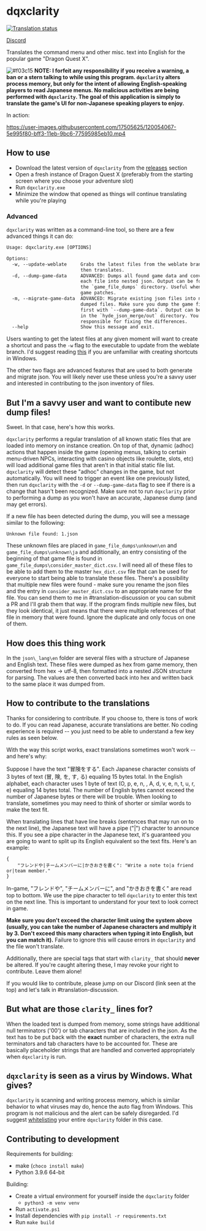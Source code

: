 # dqxclarity <a href="http://weblate.ethene.wiki/engage/dragon-quest-x/">
<img src="http://weblate.ethene.wiki/widgets/dragon-quest-x/en/svg-badge.svg" alt="Translation status" />
</a>

[Discord](https://discord.gg/M8cBZPUN7p)

Translates the command menu and other misc. text into English for the popular game "Dragon Quest X".

![#f03c15](https://via.placeholder.com/15/f03c15/000000?text=+)
**NOTE: I forfeit any responsibility if you receive a warning, a ban or a stern talking to while using this program. `dqxclarity` alters process memory, but only for the intent of allowing English-speaking players to read Japanese menus. No malicious activities are being performed with `dqxclarity`. The goal of this application is simply to translate the game's UI for non-Japanese speaking players to enjoy.**

In action:

https://user-images.githubusercontent.com/17505625/120054067-5e995f80-bff3-11eb-9bc6-77595985eb10.mp4

## How to use

- Download the latest version of `dqxclarity` from the [releases](https://github.com/jmctune/dqxclarity/releases) section
- Open a fresh instance of Dragon Quest X (preferably from the starting screen where you choose your adventure slot)
- Run `dqxclarity.exe`
- Minimize the window that opened as things will continue translating while you're playing

### Advanced

`dqxclarity` was written as a command-line tool, so there are a few advanced things it can do:

```txt
Usage: dqxclarity.exe [OPTIONS]

Options:
  -w, --update-weblate     Grabs the latest files from the weblate branch and
                           then translates.
  -d, --dump-game-data     ADVANCED: Dumps all found game data and converts
                           each file into nested json. Output can be found in
                           the `game_file_dumps` directory. Useful when the
                           game patches.
  -m, --migrate-game-data  ADVANCED: Migrate existing json files into new
                           dumped files. Make sure you dump the game files
                           first with `--dump-game-data`. Output can be found
                           in the `hyde_json_merge/out` directory. You are
                           responsible for fixing the differences.
  --help                   Show this message and exit.
```

Users wanting to get the latest files at any given moment will want to create a shortcut and pass the `-w` flag to the executable to update from the weblate branch. I'd suggest reading [this](https://www.digitalcitizen.life/shortcut-arguments-parameters-windows/) if you are unfamiliar with creating shortcuts in Windows.

The other two flags are advanced features that are used to both generate and migrate json. You will likely never use these unless you're a savvy user and interested in contributing to the json inventory of files.

## But I'm a savvy user and want to contibute new dump files!

Sweet. In that case, here's how this works.

`dqxclarity` performs a regular translation of all known static files that are loaded into memory on instance creation. On top of that, dynamic (adhoc) actions that happen inside the game (opening menus, talking to certain menu-driven NPCs, interacting with casino objects like roulette, slots, etc) will load additional game files that aren't in that initial static file list. `dqxclarity` will detect these "adhoc" changes in the game, but not automatically. You will need to trigger an event like one previously listed, then run `dqxclarity` with the `-d` or `--dump-game-data` flag to see if there is a change that hasn't been recognized. Make sure not to run `dqxclarity` prior to performing a dump as you won't have an accurate, Japanese dump (and may get errors).

If a new file has been detected during the dump, you will see a message similar to the following:

```
Unknown file found: 1.json
```

These unknown files are placed in `game_file_dumps\unknown\en` and `game_file_dumps\unknown\ja` and additionally, an entry consisting of the beginning of that game file is found in `game_file_dumps\consider_master_dict.csv`. I will need all of these files to be able to add them to the master `hex_dict.csv` file that can be used for everyone to start being able to translate these files. There's a possibility that multiple new files were found - make sure you rename the json files and the entry in `consider_master_dict.csv` to an appropriate name for the file. You can send them to me in #translation-discussion or you can submit a PR and I'll grab them that way. If the program finds multiple new files, but they look identical, it just means that there were multiple references of that file in memory that were found. Ignore the duplicate and only focus on one of them.

## How does this thing work

In the `json\_lang\en` folder are several files with a structure of Japanese and English text. These files were dumped as hex from game memory, then converted from hex -> utf-8, then formatted into a nested JSON structure for parsing. The values are then converted back into hex and written back to the same place it was dumped from.

## How to contribute to the translations

Thanks for considering to contribute. If you choose to, there is tons of work to do. If you can read Japanese, accurate translations are better. No coding experience is required -- you just need to be able to understand a few key rules as seen below.

With the way this script works, exact translations sometimes won't work -- and here's why:

Suppose I have the text "冒険をする". Each Japanese character consists of 3 bytes of text (冒, 険, を, す, る) equaling 15 bytes total. In the English alphabet, each character uses 1 byte of text (O, p, e, n, , A, d, v, e, n, t, u, r, e) equaling 14 bytes total. The number of English bytes cannot exceed the number of Japanese bytes or there will be trouble. When looking to translate, sometimes you may need to think of shorter or similar words to make the text fit.

When translating lines that have line breaks (sentences that may run on to the next line), the Japanese text will have a pipe ("|") character to announce this. If you see a pipe character in the Japanese text, it's guaranteed you are going to want to split up its English equivalent so the text fits. Here's an example:

```
{
    "フレンドや|チームメンバーに|かきおきを書く": "Write a note to|a friend or|team member."
}
```

In-game, "フレンドや", "チームメンバーに", and "かきおきを書く" are read top to bottom. We use the pipe character to tell `dqxclarity` to enter this text on the next line. This is important to understand for your text to look correct in game.

**Make sure you don't exceed the character limit using the system above (usually, you can take the number of Japanese characters and multiply it by 3. Don't exceed this many characters when typing it into English, but you can match it).** Failure to ignore this will cause errors in `dqxclarity` and the file won't translate.

Additionally, there are special tags that start with `clarity_` that should **never** be altered. If you're caught altering these, I may revoke your right to contribute. Leave them alone!

If you would like to contribute, please jump on our Discord (link seen at the top) and let's talk in #translation-discussion.

## But what are those `clarity_` lines for?

When the loaded text is dumped from memory, some strings have additional null terminators ('00') or tab characters that are included in the json. As the text has to be put back with the **exact** number of characters, the extra null terminators and tab characters have to be accounted for. These are basically placeholder strings that are handled and converted appropriately when `dqxclarity` is run.

## `dqxclarity` is seen as a virus by Windows. What gives?

`dqxclarity` is scanning and writing process memory, which is similar behavior to what viruses may do, hence the auto flag from Windows. This program is not malicious and the alert can be safely disregarded. I'd suggest [whitelisting](https://support.microsoft.com/en-us/windows/add-an-exclusion-to-windows-security-811816c0-4dfd-af4a-47e4-c301afe13b26) your entire `dqxclarity` folder in this case.

## Contributing to development

Requirements for building:
- make (`choco install make`)
- Python 3.9.6 64-bit

Building:
- Create a virtual environment for yourself inside the `dqxclarity` folder
  - `python3 -m venv venv`
- Run `activate.ps1`
- Install dependencies with `pip install -r requirements.txt`
- Run `make build`
